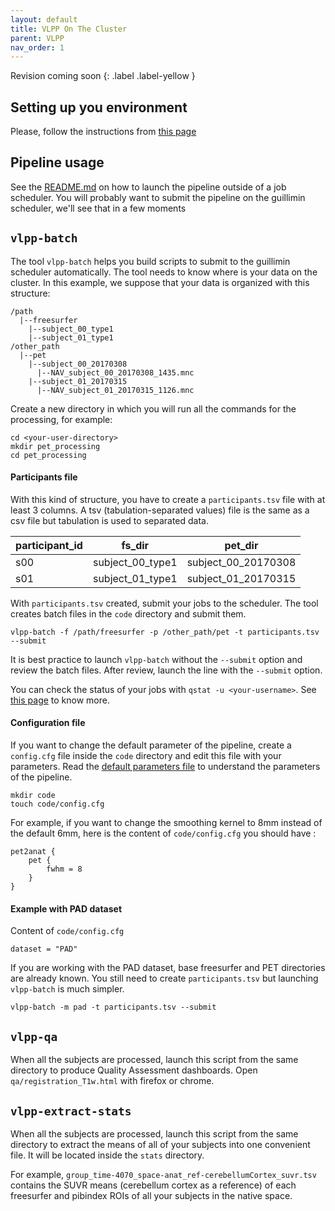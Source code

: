 ```yaml
---
layout: default
title: VLPP On The Cluster
parent: VLPP
nav_order: 1
---
```


Revision coming soon
{: .label .label-yellow }

## Setting up you environment

Please, follow the instructions from [this page](../../project-space/neuroimaging-softwares)

## Pipeline usage

See the [README.md][vlpp-readme] on how to launch the pipeline outside of a job scheduler. You will probably want to submit the pipeline on the guillimin scheduler, we'll see that in a few moments

## `vlpp-batch`

The tool `vlpp-batch` helps you build scripts to submit to the guillimin scheduler automatically. The tool needs to know where is your data on the cluster. In this example, we suppose that your data is organized with this structure:

```
/path
  |--freesurfer
    |--subject_00_type1
    |--subject_01_type1
/other_path
  |--pet
    |--subject_00_20170308
      |--NAV_subject_00_20170308_1435.mnc
    |--subject_01_20170315
      |--NAV_subject_01_20170315_1126.mnc
```

Create a new directory in which you will run all the commands for the processing, for example:

```
cd <your-user-directory>
mkdir pet_processing
cd pet_processing
```

#### Participants file

With this kind of structure, you have to create a `participants.tsv` file with at least 3 columns. A tsv (tabulation-separated values) file is the same as a csv file but tabulation is used to separated data.

| participant_id | fs_dir | pet_dir |
| --- | --- | --- |
| s00 | subject_00_type1 | subject_00_20170308 |
| s01 | subject_01_type1 | subject_01_20170315 |

With `participants.tsv` created, submit your jobs to the scheduler. The tool creates batch files in the `code` directory and submit them.

`vlpp-batch -f /path/freesurfer -p /other_path/pet -t participants.tsv --submit`

It is best practice to launch `vlpp-batch` without the `--submit` option and review the batch files. After review, launch the line with the `--submit` option.

You can check the status of your jobs with `qstat -u <your-username>`. See [this page][mcgillHPC-job] to know more.

#### Configuration file

If you want to change the default parameter of the pipeline, create a `config.cfg` file inside the `code` directory and edit this file with your parameters. Read the [default parameters file][vlpp-default] to understand the parameters of the pipeline.

```
mkdir code
touch code/config.cfg
```

For example, if you want to change the smoothing kernel to 8mm instead of the default 6mm, here is the content of
`code/config.cfg` you should have :

```
pet2anat {
    pet {
        fwhm = 8
    }
}
```

#### Example with PAD dataset

Content of `code/config.cfg`

```
dataset = "PAD"
```

If you are working with the PAD dataset, base freesurfer and PET directories are already known. You still need to create `participants.tsv` but launching `vlpp-batch` is much simpler.

`vlpp-batch -m pad -t participants.tsv --submit`

## `vlpp-qa`

When all the subjects are processed, launch this script from the same directory to produce Quality Assessment dashboards. Open `qa/registration_T1w.html` with firefox or chrome.

## `vlpp-extract-stats`

When all the subjects are processed, launch this script from the same directory to extract the means of all of your subjects into one convenient file. It will be located inside the `stats` directory.

For example, `group_time-4070_space-anat_ref-cerebellumCortex_suvr.tsv` contains the SUVR means (cerebellum cortex as a reference) of each freesurfer and pibindex ROIs of all your subjects in the native space.

[vlpp-readme]: https://github.com/villeneuvelab/vlpp/blob/master/README.md
[mcgillHPC-job]: http://www.hpc.mcgill.ca/index.php/starthere/81-doc-pages/91-guillimin-job-submit#h1-job-management-commands
[vlpp-default]: https://github.com/villeneuvelab/vlpp/blob/master/config/default.config
